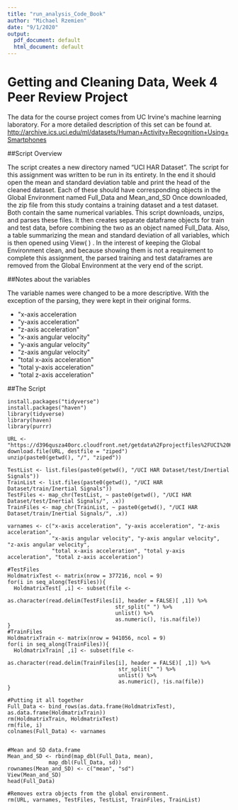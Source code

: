 ```yaml
---
title: "run_analysis_Code_Book"
author: "Michael Rzemien"
date: "9/1/2020"
output:
  pdf_document: default
  html_document: default
---
```



# Getting and Cleaning Data, Week 4 Peer Review Project

The data for the course project comes from UC Irvine's machine learning laboratory. For a more detailed description of this set can be found at.
http://archive.ics.uci.edu/ml/datasets/Human+Activity+Recognition+Using+Smartphones

##Script Overview

The script creates a new directory named “UCI HAR Dataset”.
The script for this assignment was written to be run in its entirety. In the end it should open the mean and standard deviation table and print the head of the cleaned dataset. Each of these should have corresponding objects in the Global Environment named Full_Data and Mean_and_SD
Once downloaded, the zip file from this study contains a training dataset and a test dataset. Both contain the same numerical variables. This script downloads, unzips, and parses these files. It then creates separate dataframe objects for train and test data, before combining the two as an object named Full_Data. Also, a table summarizing the mean and standard deviation of all variables, which is then opened using View( ) . In the interest of keeping the Global Environment clean, and because showing them is not a requirement to complete this assignment, the parsed training and test dataframes are removed from the Global Environment at the very end of the script.  

##Notes about the variables

The variable names were changed to be a more descriptive. With the exception of the parsing, they were kept in their original forms. 
+	"x-axis acceleration
+	"y-axis acceleration"
+	"z-axis acceleration"
+	"x-axis angular velocity"
+	"y-axis angular velocity"
+	"z-axis angular velocity"
+	"total x-axis acceleration"
+	"total y-axis acceleration"
+	"total z-axis acceleration"

##The Script

```{r cars}
install.packages("tidyverse")
install.packages("haven")
library(tidyverse)
library(haven)
library(purrr)

URL <- "https://d396qusza40orc.cloudfront.net/getdata%2Fprojectfiles%2FUCI%20HAR%20Dataset.zip"
download.file(URL, destfile = "ziped")
unzip(paste0(getwd(), "/", "ziped"))

TestList <- list.files(paste0(getwd(), "/UCI HAR Dataset/test/Inertial Signals"))
TrainList <- list.files(paste0(getwd(), "/UCI HAR Dataset/train/Inertial Signals"))
TestFiles <- map_chr(TestList, ~ paste0(getwd(), "/UCI HAR Dataset/test/Inertial Signals/", .x))
TrainFiles <- map_chr(TrainList, ~ paste0(getwd(), "/UCI HAR Dataset/train/Inertial Signals/", .x))

varnames <- c("x-axis acceleration", "y-axis acceleration", "z-axis acceleration", 
              "x-axis angular velocity", "y-axis angular velocity", "z-axis angular velocity", 
              "total x-axis acceleration", "total y-axis acceleration", "total z-axis acceleration")

#TestFiles
HoldmatrixTest <- matrix(nrow = 377216, ncol = 9)
for(i in seq_along(TestFiles)){
  HoldmatrixTest[ ,i] <- subset(file <- 
                                  as.character(read.delim(TestFiles[i], header = FALSE)[ ,1]) %>%
                                  str_split(" ") %>%
                                  unlist() %>%
                                  as.numeric(), !is.na(file))
}
#TrainFiles
HoldmatrixTrain <- matrix(nrow = 941056, ncol = 9)
for(i in seq_along(TrainFiles)){
  HoldmatrixTrain[ ,i] <- subset(file <- 
                                   as.character(read.delim(TrainFiles[i], header = FALSE)[ ,1]) %>%
                                   str_split(" ") %>%
                                   unlist() %>%
                                   as.numeric(), !is.na(file))
}

#Putting it all together
Full_Data <- bind_rows(as.data.frame(HoldmatrixTest), as.data.frame(HoldmatrixTrain))
rm(HoldmatrixTrain, HoldmatrixTest)
rm(file, i)
colnames(Full_Data) <- varnames


#Mean and SD data.frame
Mean_and_SD <- rbind(map_dbl(Full_Data, mean),
             map_dbl(Full_Data, sd))
rownames(Mean_and_SD) <- c("mean", "sd")
View(Mean_and_SD)
head(Full_Data)

#Removes extra objects from the global environment. 
rm(URL, varnames, TestFiles, TestList, TrainFiles, TrainList)
```





